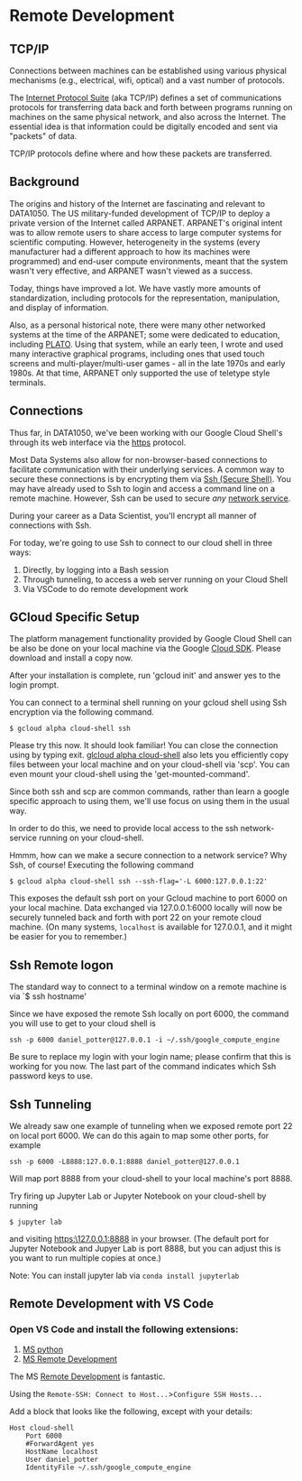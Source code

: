 # Remote Development

## TCP/IP
Connections between machines can be established using various physical mechanisms (e.g., electrical, wifi, optical) and a vast number of protocols.

The [Internet Protocol Suite](https://en.wikipedia.org/wiki/Internet_protocol_suite) (aka TCP/IP) defines a set of communications protocols for transferring data back and forth between programs running on machines on the same physical network, and also across the Internet.  The essential idea is that information could be digitally encoded and sent via "packets" of data.

TCP/IP protocols define where and how these packets are transferred.  

## Background
The origins and history of the Internet are fascinating and relevant to DATA1050.  The US military-funded development of  TCP/IP to deploy a private version of the Internet called ARPANET. ARPANET's original intent was to allow remote users to share access to large computer systems for scientific computing.  However, heterogeneity in the systems (every manufacturer had a different approach to how its machines were programmed) and end-user compute environments, meant that the system wasn't very effective, and ARPANET wasn't viewed as a success.

Today, things have improved a lot. We have vastly more amounts of standardization, including protocols for the representation, manipulation, and display of information.

Also, as a personal historical note, there were many other networked systems at the time of the ARPANET; some were dedicated to education, including [PLATO](https://www.amazon.com/Friendly-Orange-Glow-Untold-Cyberculture/dp/1101871555). Using that system, while an early teen, I wrote and used many interactive graphical programs, including ones that used touch screens and multi-player/multi-user games - all in the late 1970s and early 1980s. At that time, ARPANET only supported the use of teletype style terminals.

## Connections
Thus far, in DATA1050, we've been working with our Google Cloud Shell's through its web interface via the [https](https://en.wikipedia.org/wiki/HTTPS) protocol.  

Most Data Systems also allow for non-browser-based connections to facilitate communication with their underlying services. A common way to secure these connections is by encrypting them via [Ssh (Secure Shell)](https://en.wikipedia.org/wiki/Ssh_(Secure_Shell)).  You may have already used to Ssh to login and access a command line on a remote machine.  However, Ssh can be used to secure *any* [network service](https://en.wikipedia.org/wiki/Ssh_(Secure_Shell)).  

During your career as a Data Scientist, you'll encrypt all manner of connections with Ssh.

For today, we're going to use Ssh to connect to our cloud shell in three ways:

1. Directly, by logging into a Bash session
2. Through tunneling, to access a web server running on your Cloud Shell
3. Via VSCode to do remote development work

## GCloud Specific Setup
The platform management functionality provided by Google Cloud Shell can be also be done on your local machine via the Google [Cloud SDK](https://cloud.google.com/sdk).  Please download and install a copy now.

After your installation is complete, run 'gcloud init' and answer yes to the login prompt.  

You can connect to a terminal shell running on your gcloud shell using Ssh encryption via the following command.

`$ gcloud alpha cloud-shell ssh`

Please try this now. It should look familiar! You can close the connection using by typing exit.  [glcloud alpha cloud-shell](https://cloud.google.com/sdk/gcloud/reference/alpha/cloud-shell) also lets you efficiently copy files between your local machine and on your cloud-shell via 'scp'.  You can even mount your cloud-shell using the 'get-mounted-command'.

Since both ssh and scp are common commands, rather than learn a google specific approach to using them, we'll use focus on using them in the usual way.

In order to do this, we need to provide local access to the ssh network-service running on your cloud-shell.

Hmmm, how can we make a secure connection to a network service? Why Ssh, of course! Executing the following command


`$ gcloud alpha cloud-shell ssh --ssh-flag='-L 6000:127.0.0.1:22'`

This exposes the default ssh port on your Gcloud machine to port 6000 on your local machine. Data exchanged via 127.0.0.1:6000 locally will now be securely tunneled back and forth with port 22 on your remote cloud machine. (On many systems, `localhost` is available for 127.0.0.1, and it might be easier for you to remember.)

## Ssh Remote logon

The standard way to connect to a terminal window on a remote machine is via
`$ ssh hostname'

Since we have exposed the remote Ssh locally on port 6000, the command you will use to get to your cloud shell is

`ssh -p 6000 daniel_potter@127.0.0.1 -i ~/.ssh/google_compute_engine`

Be sure to replace my login with your login name; please confirm that this is working for you now.  The last part of the command indicates which Ssh password keys to use.  

## Ssh Tunneling

We already saw one example of tunneling when we exposed remote port 22 on local port 6000.  We can do this again to map some other ports, for example 

`ssh -p 6000 -L8888:127.0.0.1:8888 daniel_potter@127.0.0.1`

Will map port 8888 from your cloud-shell to your local machine's port 8888. 

Try firing up Jupyter Lab or Jupyter Notebook on your cloud-shell by running

`$ jupyter lab`

and visiting [https:\\127.0.0.1:8888](https:\\127.0.0.1:9999) in your browser. (The default port for Jupyter Notebook and Jupyer Lab is port 8888, but you can adjust this is you want to run multiple copies at once.)

Note: You can install jupyter lab via `conda install jupyterlab`

## Remote Development with VS Code

### Open VS Code and install the following extensions:
1. [MS python](https://marketplace.visualstudio.com/items?itemName=ms-python.python)
2. [MS Remote Development](https://marketplace.visualstudio.com/items?itemName=ms-vscode-remote.vscode-remote-extensionpack)

The MS [Remote Development](https://code.visualstudio.com/docs/remote/ssh) is fantastic. 

Using the `Remote-SSH: Connect to Host...`>`Configure SSH Hosts...` 

Add a block that looks like the following, except with your details:

```
Host cloud-shell
    Port 6000
    #ForwardAgent yes
    HostName localhost
    User daniel_potter
    IdentityFile ~/.ssh/google_compute_engine
```

